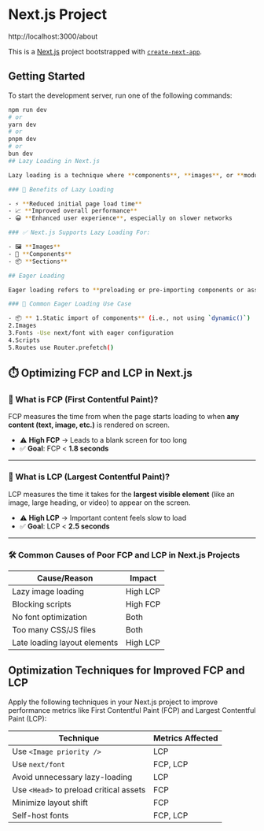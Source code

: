 # Next.js Project

http://localhost:3000/about

This is a [Next.js](https://nextjs.org) project bootstrapped with [`create-next-app`](https://nextjs.org/docs/app/api-reference/cli/create-next-app).

## Getting Started

To start the development server, run one of the following commands:

```bash
npm run dev
# or
yarn dev
# or
pnpm dev
# or
bun dev
## Lazy Loading in Next.js

Lazy loading is a technique where **components**, **images**, or **modules** are loaded *only when needed*—usually when they enter the viewport or are triggered via user interaction (e.g., a button click).

### 🚀 Benefits of Lazy Loading

- ⚡ **Reduced initial page load time**
- 📈 **Improved overall performance**
- 😀 **Enhanced user experience**, especially on slower networks

### ✅ Next.js Supports Lazy Loading For:

- 🖼️ **Images**
- 🧩 **Components**
- 📦 **Sections**

## Eager Loading

Eager loading refers to **preloading or pre-importing components or assets** so they are available immediately, instead of waiting for a user action or viewport trigger.

### 📌 Common Eager Loading Use Case

- 📦 ** 1.Static import of components** (i.e., not using `dynamic()`)
2.Images
3.Fonts -Use next/font with eager configuration
4.Scripts
5.Routes use Router.prefetch()
```

## ⏱️ Optimizing FCP and LCP in Next.js

### 📍 What is FCP (First Contentful Paint)?

FCP measures the time from when the page starts loading to when **any content (text, image, etc.)** is rendered on screen.

- ⚠️ **High FCP** → Leads to a blank screen for too long
- ✅ **Goal**: FCP < **1.8 seconds**

---

### 📍 What is LCP (Largest Contentful Paint)?

LCP measures the time it takes for the **largest visible element** (like an image, large heading, or video) to appear on the screen.

- ⚠️ **High LCP** → Important content feels slow to load
- ✅ **Goal**: LCP < **2.5 seconds**

---

### 🛠️ Common Causes of Poor FCP and LCP in Next.js Projects

| Cause/Reason                 | Impact   |
| ---------------------------- | -------- |
| Lazy image loading           | High LCP |
| Blocking scripts             | High FCP |
| No font optimization         | Both     |
| Too many CSS/JS files        | Both     |
| Late loading layout elements | High LCP |

## Optimization Techniques for Improved FCP and LCP

Apply the following techniques in your Next.js project to improve performance metrics like First Contentful Paint (FCP) and Largest Contentful Paint (LCP):

| Technique                          | Metrics Affected |
| ---------------------------------- | ---------------- |
| Use `<Image priority />`          | LCP              |
| Use `next/font`                   | FCP, LCP         |
| Avoid unnecessary lazy-loading    | LCP              |
| Use `<Head>` to preload critical assets | FCP         |
| Minimize layout shift             | FCP              |
| Self-host fonts                   | FCP, LCP         |
